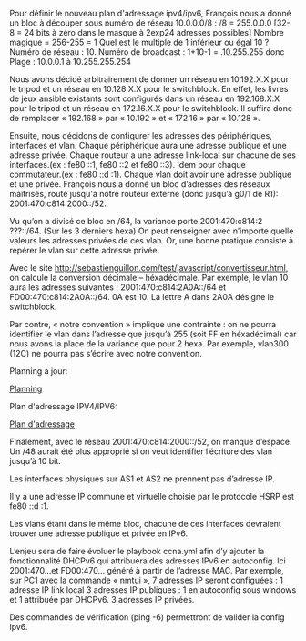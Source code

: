 Pour définir le nouveau plan d'adressage ipv4/ipv6, François nous a donné un bloc à découper sous numéro de réseau 10.0.0.0/8 : /8 = 255.0.0.0 [32- 8 = 24 bits à zéro dans le masque à 2exp24 adresses possibles] Nombre magique = 256-255 = 1 Quel est le multiple de 1 inférieur ou égal 10 ? Numéro de réseau : 10. Numéro de broadcast : 1+10-1 = .10.255.255 donc Plage : 10.0.0.1 à 10.255.255.254

Nous avons décidé arbitrairement de donner un réseau en 10.192.X.X pour le tripod et un réseau en 10.128.X.X pour le switchblock. En effet, les livres de jeux ansible existants sont configurés dans un réseau en 192.168.X.X pour le tripod et un réseau en 172.16.X.X pour le switchblock. Il suffira donc de remplacer « 192.168 » par « 10.192 » et « 172.16 » par « 10.128 ».

Ensuite, nous décidons de configurer les adresses des périphériques, interfaces et vlan. Chaque périphérique aura une adresse publique et une adresse privée. Chaque routeur a une adresse link-local sur chacune de ses interfaces.(ex : fe80 ::1, fe80 ::2 et fe80 ::3). Idem pour chaque commutateur.(ex : fe80 ::d :1). Chaque vlan doit avoir une adresse publique et une privée. François nous a donné un bloc d’adresses des réseaux maîtrisés, routé jusqu'à notre routeur externe (donc jusqu’à g0/1 de R1): 2001:470:c814:2000::/52.

Vu qu’on a divisé ce bloc en /64, la variance porte 2001:470:c814:2 ???::/64. (Sur les 3 derniers hexa) On peut renseigner avec n’importe quelle valeurs les adresses privées de ces vlan. Or, une bonne pratique consiste à repérer le vlan sur cette adresse privée.

Avec le site http://sebastienguillon.com/test/javascript/convertisseur.html, on calcule la conversion décimale – héxadécimale. Par exemple, le vlan 10 aura les adresses suivantes : 2001:470:c814:2A0A::/64 et FD00:470:c814:2A0A::/64. 0A est 10. La lettre A dans 2A0A désigne le switchblock.

Par contre, « notre convention » implique une contrainte : on ne pourra identifier le vlan dans l’adresse que jusqu’à 255 (soit FF en héxadécimal) car nous avons la place de la variance que pour 2 hexa. Par exemple, vlan300 (12C) ne pourra pas s’écrire avec notre convention.

Planning à jour:

[Planning](https://docs.google.com/spreadsheets/d/1zFA-i-1NdZ8Shb0r4ff5VIl1XpRT2mgDH1xgEIHK-KE/edit?ts=5ec284a0#gid=992991251)

Plan d'adressage IPV4/IPV6:

[Plan d'adressage](https://docs.google.com/spreadsheets/d/1zFA-i-1NdZ8Shb0r4ff5VIl1XpRT2mgDH1xgEIHK-KE/edit?ts=5ec284a0#gid=0)

Finalement, avec le réseau 2001:470:c814:2000::/52, on manque d’espace. Un /48 aurait été plus approprié si on veut identifier l’écriture des vlan jusqu’à 10 bit.

Les interfaces physiques sur AS1 et AS2 ne prennent pas d’adresse IP.

Il y a une adresse IP commune et virtuelle choisie par le protocole HSRP est fe80 ::d :1.

Les vlans étant dans le même bloc, chacune de ces interfaces devraient trouver une adresse publique et privée en IPv6.

L’enjeu sera de faire évoluer le playbook ccna.yml afin d’y ajouter la fonctionnalité DHCPv6 qui attribuera des adresses IPv6 en autoconfig. Ici 2001:470…et FD00:470… généré à partir de l’adresse MAC. Par exemple, sur PC1 avec la commande « nmtui », 7 adresses IP seront configuées : 1 adresse IP link local 3 adresses IP publiques : 1 en autoconfig sous windows et 1 attribuée par DHCPv6. 3 adresses IP privées.

Des commandes de vérification (ping -6) permettront de valider la config ipv6.
